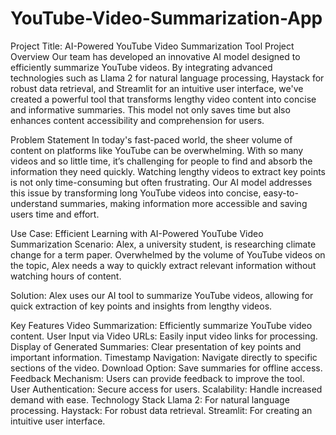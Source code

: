 # YouTube-Video-Summarization-App
Project Title: AI-Powered YouTube Video Summarization Tool
Project Overview
Our team has developed an innovative AI model designed to efficiently summarize YouTube videos. By integrating advanced technologies such as Llama 2 for natural language processing, Haystack for robust data retrieval, and Streamlit for an intuitive user interface, we've created a powerful tool that transforms lengthy video content into concise and informative summaries. This model not only saves time but also enhances content accessibility and comprehension for users.

Problem Statement
In today's fast-paced world, the sheer volume of content on platforms like YouTube can be overwhelming. With so many videos and so little time, it’s challenging for people to find and absorb the information they need quickly. Watching lengthy videos to extract key points is not only time-consuming but often frustrating. Our AI model addresses this issue by transforming long YouTube videos into concise, easy-to-understand summaries, making information more accessible and saving users time and effort.

Use Case: Efficient Learning with AI-Powered YouTube Video Summarization
Scenario:
Alex, a university student, is researching climate change for a term paper. Overwhelmed by the volume of YouTube videos on the topic, Alex needs a way to quickly extract relevant information without watching hours of content.

Solution:
Alex uses our AI tool to summarize YouTube videos, allowing for quick extraction of key points and insights from lengthy videos.

Key Features
Video Summarization: Efficiently summarize YouTube video content.
User Input via Video URLs: Easily input video links for processing.
Display of Generated Summaries: Clear presentation of key points and important information.
Timestamp Navigation: Navigate directly to specific sections of the video.
Download Option: Save summaries for offline access.
Feedback Mechanism: Users can provide feedback to improve the tool.
User Authentication: Secure access for users.
Scalability: Handle increased demand with ease.
Technology Stack
Llama 2: For natural language processing.
Haystack: For robust data retrieval.
Streamlit: For creating an intuitive user interface.
